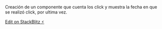 Creación de un componente que cuenta los click y muestra la fecha en que se realizó click, por ultima vez.

[Edit on StackBlitz ⚡️](https://stackblitz.com/edit/react-232mhd)
